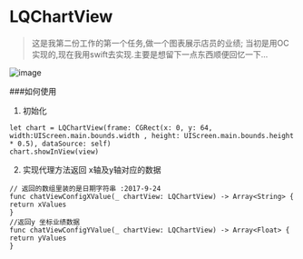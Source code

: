 # LQChartView
>这是我第二份工作的第一个任务,做一个图表展示店员的业绩;
当初是用OC实现的,现在我用swift去实现.主要是想留下一点东西顺便回忆一下...

![image](https://github.com/liuqing520it/ChartView/raw/master/demo.gif)

###如何使用

1. 初始化
```
let chart = LQChartView(frame: CGRect(x: 0, y: 64, width:UIScreen.main.bounds.width , height: UIScreen.main.bounds.height * 0.5), dataSource: self)
chart.showInView(view)
```
2. 实现代理方法返回 x轴及y轴对应的数据
```
// 返回的数组里装的是日期字符串 :2017-9-24
func chatViewConfigXValue(_ chartView: LQChartView) -> Array<String> {
return xValues
}
//返回y 坐标业绩数据
func chatViewConfigYValue(_ chartView: LQChartView) -> Array<Float> {
return yValues
}
```

